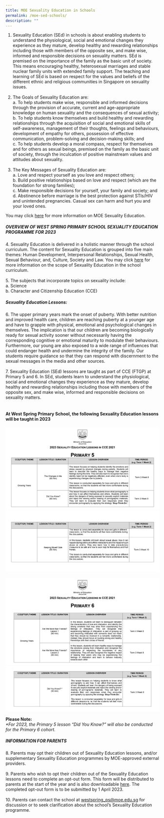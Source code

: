 ```yaml
---
title: MOE Sexuality Education in Schools
permalink: /moe-sed-schools/
description: ""
---
```

1.  Sexuality Education (SEd) in schools is about enabling students to understand the physiological, social and emotional changes they experience as they mature, develop healthy and rewarding relationships including those with members of the opposite sex, and make wise, informed and responsible decisions on sexuality matters. SEd is premised on the importance of the family as the basic unit of society. This means encouraging healthy, heterosexual marriages and stable nuclear family units with extended family support. The teaching and learning of SEd is based on respect for the values and beliefs of the different ethnic and religious communities in Singapore on sexuality issues.
<br><br>
2.  The Goals of Sexuality Education are:<br>
a.  To help students make wise, responsible and informed decisions through the provision of accurate, current and age-appropriate knowledge on human sexuality and the consequences of sexual activity;<br>
b.  To help students know themselves and build healthy and rewarding relationships through the acquisition of social and emotional skills of self-awareness, management of their thoughts, feelings and behaviours, development of empathy for others, possession of effective communication, problem-solving and decision-making skills; and<br>
c.  To help students develop a moral compass, respect for themselves and for others as sexual beings, premised on the family as the basic unit of society, through the inculcation of positive mainstream values and attitudes about sexuality. 
<br><br>
3.  The Key Messages of Sexuality Education are:<br>
a.  Love and respect yourself as you love and respect others;<br>
b.  Build positive relationships based on love and respect (which are the foundation for strong families);<br>
c.  Make responsible decisions for yourself, your family and society; and<br>
d.  Abstinence before marriage is the best protection against STIs/HIV and unintended pregnancies. Casual sex can harm and hurt you and your loved ones.<br>

<p>You may click <a href="https://go.gov.sg/moe-sexuality-education">here</a> for more information on MOE Sexuality Education. </p>

<h5>OVERVIEW OF WEST SPRING PRIMARY SCHOOL SEXUALITY EDUCATION PROGRAMME FOR 2023</h5>
4.  Sexuality Education is delivered in a holistic manner through the school curriculum. The content for Sexuality Education is grouped into five main themes: Human Development, Interpersonal Relationships, Sexual Health, Sexual Behaviour, and, Culture, Society and Law. You may click <a href="https://go.gov.sg/moe-sexuality-education-scope">here</a> for more information on the scope of Sexuality Education in the school curriculum.<br><br>
5.  The subjects that incorporate topics on sexuality include:<br>
a.  Science<br>
b.  Character and Citizenship Education (CCE)

<h5>Sexuality Education Lessons: </h5>
6.  The upper primary years mark the onset of puberty. With better nutrition and improved health care, children are reaching puberty at a younger age and have to grapple with physical, emotional and psychological changes in themselves. The implication is that our children are becoming biologically ready for sexual activity sooner without necessarily having the corresponding cognitive or emotional maturity to modulate their behaviours. Furthermore, our young are also exposed to a wide range of influences that could endanger health and undermine the integrity of the family. Our students require guidance so that they can respond with discernment to the sexual messages in the media and other sources.
<br><br>
7.  Sexuality Education (SEd) lessons are taught as part of CCE (FTGP) at Primary 5 and 6. In SEd, students learn to understand the physiological, social and emotional changes they experience as they mature, develop healthy and rewarding relationships including those with members of the opposite sex, and make wise, informed and responsible decisions on sexuality matters.
<br><br>
<h4>At West Spring Primary School, the following Sexuality Education lessons will be taught in 2023</h4>
<img src="/images/MOE%20SEd/28Jan23/P5%20SEd%2001.jpg" alt="P5 SEd">
<img src="/images/MOE%20SEd/28Jan23/P5%20SEd%2002.jpg" alt="P5 SEd">
<br>
<br>
<img src="/images/MOE%20SEd/28Jan23/P6%20SEd%2001.jpg" alt="P6 SEd">
<img src="/images/MOE%20SEd/28Jan23/P6%20SEd02.jpg" alt="P6 SEd">

<b>Please Note:</b><br>
<i>*For 2023, the Primary 5 lesson “Did You Know?” will also be conducted for the Primary 6 cohort. </i>

<h5>INFORMATION FOR PARENTS</h5>
8.	Parents may opt their children out of Sexuality Education lessons, and/or supplementary Sexuality Education programmes by MOE-approved external providers.
<br><br>
9.	Parents who wish to opt their children out of the Sexuality Education lessons need to complete an opt-out form. This form will be distributed to parents at the start of the year and is also downloadable <a href="/files/2023%20Parent%20Opt%20Out%20Form%20(Pri).pdf" download>here</a>. The completed opt-out form is to be submitted by 1 April 2023.
<br><br>
10.	Parents can contact the school at <a href="mailto:westspring_ps@moe.edu.sg">westspring_ps@moe.edu.sg</a> for discussion or to seek clarification about the school’s Sexuality Education programme.